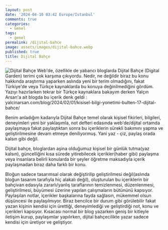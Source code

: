 ```yaml
---
layout: post
date: '2024-04-10 03:42 Europe/Istanbul'
comments: true
categories:
  - Genel
tags:
  - genel
permalink: /dijital-bahce
image: assets/images/dijital-bahce.webp
published: true
title: Dijital Bahçe
---
```

![Dijital Bahçe]({{site.baseurl}}/assets/images/dijital-bahce.webp)
Web'de, özellikle de yabancı bloglarda Dijital Bahçe (Digital Garden) terimi çok karşıma çıkıyordu. Nedir, ne değildir biraz bu konu hakkında araştırma yaparken aslında yeni bir terim olmadığını, fakat Türkiye'de veya Türkçe kaynaklarda bu konuya değinilmediğini gördüm. Yazıyı hazırlarken tekrar bir Türkçe kaynaklara bakayım derken Yalçın Arsan'a ait blogda bu içerik denk geldi : yalcinarsan.com/blog/2024/02/01/kisisel-bilgi-yonetimi-bulten-17-dijital-bahce/

Benim anladığım kadarıyla Dijital Bahçe temel olarak kişisel fikirleri, bilgileri, deneyimleri yeni bir yaklaşımla, not defteri edasında web'de/dijital ortamda paylaşmaya fakat paylaştıktan sonra bu içeriklerin sürekli bakımını yapma ve geliştirilmesine devam etmeye deniliyormuş. Yani yaz - çiz, paylaş orada kalsın gibi değil. 

Dijital bahçe, bloglardan aşina olduğumuz kişisel bir günlük tutma(yaz kalsın), güncelliğini kısa sürede yitirebilecek içerikler(haber gibi) paylaşma veya insanlara belirli konularda bir şeyler öğretme maksadıyla içerik paylaşmadan biraz daha farklı bir konu.

Bloğun sadece tasarımsal olarak değiştirilip geliştirilmesi değil(aslında bloğun tasarım tarafıyla hiç alakalı değil), oluşturulan bu içeriklerin bir bahçivan edasıyla zararlı/yanlış taraflarının temizlenmesi, düzenlenmesi, geliştirilmesi, büyümesi üzerine yapılan çalışmaların bütününü kapsıyor. Paylaşılan notlar, içerikler başkalarına fayda sağlasın, mükemmel olsun düşüncesi ile paylaşılmıyor. Biraz bencilce bir durum gibi görülebilir fakat yazan kişinin kendisi için ürettiği, deneyimlediği ve geliştirdiği not, konu ve içerikleri kapsıyor. Kısacası normal bir blog yazarken geniş bir kitleyle iletişim kurup, paylaşımlar yapılırken, dijital bahçecilikte yazar sadece kendisi için üretiyor ve geliştiyor.


